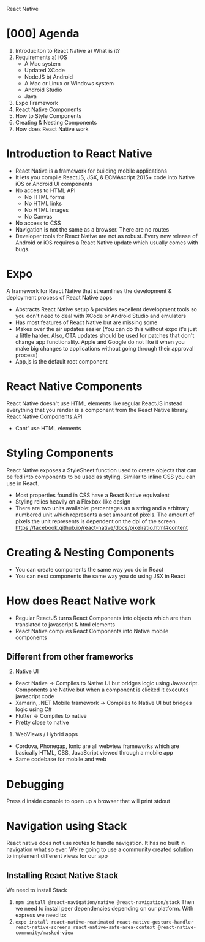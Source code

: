 React Native

# [000] Agenda
1) Introduciton to React Native
  a) What is it?
2) Requirements
  a) iOS
    - A Mac system
    - Updated XCode
    - NodeJS
  b) Android
    - A Mac or Linux or Windows system
    - Android Studio
    - Java
3) Expo Framework
4) React Native Components
5) How to Style Components
6) Creating & Nesting Components
7) How does React Native work


# Introduction to React Native

- React Native is a framework for building mobile applications
- It lets you compile ReactJS, JSX, & ECMAscript 2015+ code into Native iOS or Android UI components
- No access to HTML API
  - No HTML forms
  - No HTML links
  - No HTML Images
  - No Canvas
- No access to CSS
- Navigation is not the same as a browser. There are no routes
- Developer tools for React Native are not as robust. Every new release of Android or iOS requires a React Native update which usually comes with bugs.

# Expo
A framework for React Native that streamlines the development & deployment process of React Native apps
- Abstracts React Native setup & provides excellent development tools so you don't need to deal with XCode or Android Studio and emulators
- Has most features of React Native but are missing some
- Makes over the air updates easier (You can do this without expo it's just a little harder. Also, OTA updates should be used for patches that don't change app functionality. Apple and Google do not like it when you make big changes to applications without going through their approval process)
- App.js is the default root component

# React Native Components
React Native doesn't use HTML elements like regular ReactJS instead everything that you render is a component from the React Native library. [React Native Components API](https://facebook.github.io/react-native/docs/activityindicator)

- Cant' use HTML elements

# Styling Components

React Native exposes a StyleSheet function used to create objects that can be fed into components to be used as styling. Similar to inline CSS you can use in React.

- Most properties found in CSS have a React Native equivalent
- Styling relies heavily on a Flexbox-like design
- There are two units available: percentages as a string and a arbitrary numbered unit which represents a set amount of pixels. The amount of pixels the unit represents is dependent on the dpi of the screen. https://facebook.github.io/react-native/docs/pixelratio.html#content

# Creating & Nesting Components

- You can create components the same way you do in React
- You can nest components the same way you do using JSX in React

# How does React Native work

- Regular ReactJS turns React Components into objects which are then translated to javascript & html elements
- React Native compiles React Components into Native mobile components

## Different from other frameworks

2) Native UI
- React Native -> Compiles to Native UI but bridges logic using Javascript. Components are Native but when a component is clicked it executes javascript code
- Xamarin, .NET Mobile framework -> Compiles to Native UI but bridges logic using C#
- Flutter -> Compiles to native
- Pretty close to native

1) WebViews / Hybrid apps
- Cordova, Phonegap, Ionic are all webview frameworks which are basically HTML, CSS, JavaScript viewed through a mobile app
- Same codebase for mobile and web

# Debugging

Press d inside console to open up a browser that will print stdout

# Navigation using Stack

React native does not use routes to handle navigation. It has no built in navigation what so ever. We're going to use a community created solution to implement different views for our app

## Installing React Native Stack
We need to install Stack
1) `npm install @react-navigation/native @react-navigation/stack`
Then we need to install peer dependencies depending on our platform. With express we need to:
2) `expo install react-native-reanimated react-native-gesture-handler react-native-screens react-native-safe-area-context @react-native-community/masked-view`

